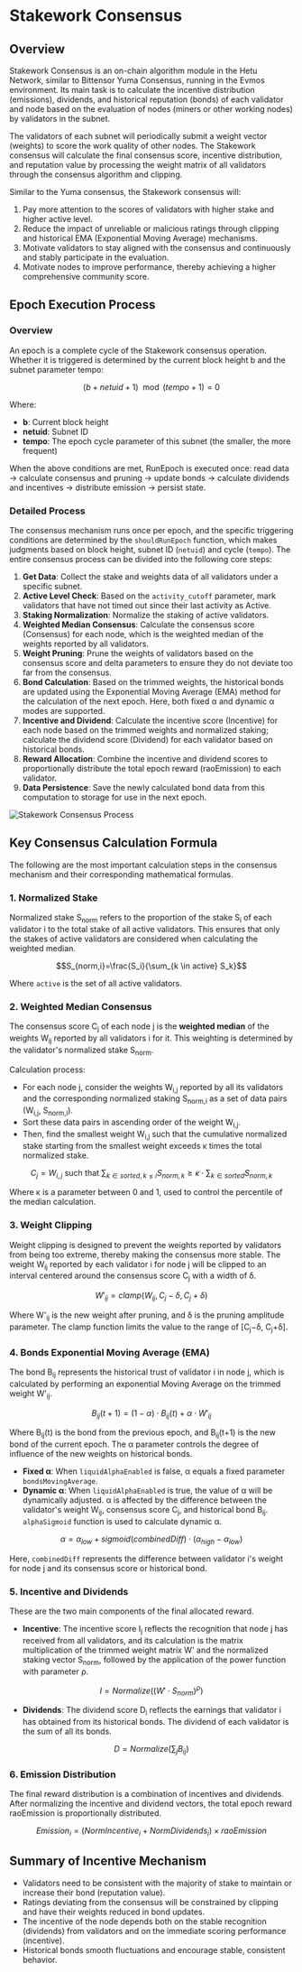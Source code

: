 # Stakework Consensus

## Overview

Stakework Consensus is an on-chain algorithm module in the Hetu Network, similar to Bittensor Yuma Consensus, running in the Evmos environment. Its main task is to calculate the incentive distribution (emissions), dividends, and historical reputation (bonds) of each validator and node based on the evaluation of nodes (miners or other working nodes) by validators in the subnet.

The validators of each subnet will periodically submit a weight vector (weights) to score the work quality of other nodes. The Stakework consensus will calculate the final consensus score, incentive distribution, and reputation value by processing the weight matrix of all validators through the consensus algorithm and clipping.

Similar to the Yuma consensus, the Stakework consensus will:

1. Pay more attention to the scores of validators with higher stake and higher active level.
2. Reduce the impact of unreliable or malicious ratings through clipping and historical EMA (Exponential Moving Average) mechanisms.
3. Motivate validators to stay aligned with the consensus and continuously and stably participate in the evaluation.
4. Motivate nodes to improve performance, thereby achieving a higher comprehensive community score.

## Epoch Execution Process

### Overview

An epoch is a complete cycle of the Stakework consensus operation. Whether it is triggered is determined by the current block height b and the subnet parameter tempo:

$$(b+netuid+1) \mod (tempo+1) = 0$$

Where:
- **b**: Current block height
- **netuid**: Subnet ID
- **tempo**: The epoch cycle parameter of this subnet (the smaller, the more frequent)

When the above conditions are met, RunEpoch is executed once: read data → calculate consensus and pruning → update bonds → calculate dividends and incentives → distribute emission → persist state.

### Detailed Process

The consensus mechanism runs once per epoch, and the specific triggering conditions are determined by the `shouldRunEpoch` function, which makes judgments based on block height, subnet ID (`netuid`) and cycle (`tempo`). The entire consensus process can be divided into the following core steps:

1. **Get Data**: Collect the stake and weights data of all validators under a specific subnet.
2. **Active Level Check**: Based on the `activity_cutoff` parameter, mark validators that have not timed out since their last activity as Active.
3. **Staking Normalization**: Normalize the staking of active validators.
4. **Weighted Median Consensus**: Calculate the consensus score (Consensus) for each node, which is the weighted median of the weights reported by all validators.
5. **Weight Pruning**: Prune the weights of validators based on the consensus score and delta parameters to ensure they do not deviate too far from the consensus.
6. **Bond Calculation**: Based on the trimmed weights, the historical bonds are updated using the Exponential Moving Average (EMA) method for the calculation of the next epoch. Here, both fixed α and dynamic α modes are supported.
7. **Incentive and Dividend**: Calculate the incentive score (Incentive) for each node based on the trimmed weights and normalized staking; calculate the dividend score (Dividend) for each validator based on historical bonds.
8. **Reward Allocation**: Combine the incentive and dividend scores to proportionally distribute the total epoch reward (raoEmission) to each validator.
9. **Data Persistence**: Save the newly calculated bond data from this computation to storage for use in the next epoch.

![Stakework Consensus Process](./assets/Mermaid.png)

## Key Consensus Calculation Formula

The following are the most important calculation steps in the consensus mechanism and their corresponding mathematical formulas.

### 1. Normalized Stake

Normalized stake S<sub>norm</sub> refers to the proportion of the stake S<sub>i</sub> of each validator i to the total stake of all active validators. This ensures that only the stakes of active validators are considered when calculating the weighted median.

$$S_{norm,i}=\frac{S_i}{\sum_{k \in active} S_k}$$

Where `active` is the set of all active validators.

### 2. Weighted Median Consensus

The consensus score C<sub>j</sub> of each node j is the **weighted median** of the weights W<sub>ij</sub> reported by all validators i for it. This weighting is determined by the validator's normalized stake S<sub>norm</sub>.

Calculation process:
- For each node j, consider the weights W<sub>i,j</sub> reported by all its validators and the corresponding normalized staking S<sub>norm,i</sub> as a set of data pairs (W<sub>i,j</sub>, S<sub>norm,i</sub>).
- Sort these data pairs in ascending order of the weight W<sub>i,j</sub>.
- Then, find the smallest weight W<sub>i,j</sub> such that the cumulative normalized stake starting from the smallest weight exceeds κ times the total normalized stake.

$$C_j = W_{i,j} \text{ such that } \sum_{k \in sorted, k \leq i} S_{norm,k} \geq \kappa \cdot \sum_{k \in sorted} S_{norm,k}$$

Where κ is a parameter between 0 and 1, used to control the percentile of the median calculation.

### 3. Weight Clipping

Weight clipping is designed to prevent the weights reported by validators from being too extreme, thereby making the consensus more stable. The weight W<sub>ij</sub> reported by each validator i for node j will be clipped to an interval centered around the consensus score C<sub>j</sub> with a width of δ.

$$W'_{ij} = clamp(W_{ij}, C_j - \delta, C_j + \delta)$$

Where W'<sub>ij</sub> is the new weight after pruning, and δ is the pruning amplitude parameter. The clamp function limits the value to the range of [C<sub>j</sub>−δ, C<sub>j</sub>+δ].

### 4. Bonds Exponential Moving Average (EMA)

The bond B<sub>ij</sub> represents the historical trust of validator i in node j, which is calculated by performing an exponential Moving Average on the trimmed weight W'<sub>ij</sub>.

$$B_{ij}(t+1) = (1 - \alpha) \cdot B_{ij}(t) + \alpha \cdot W'_{ij}$$

Where B<sub>ij</sub>(t) is the bond from the previous epoch, and B<sub>ij</sub>(t+1) is the new bond of the current epoch. The α parameter controls the degree of influence of the new weights on historical bonds.

- **Fixed α**: When `liquidAlphaEnabled` is false, α equals a fixed parameter `bondsMovingAverage`.
- **Dynamic α**: When `liquidAlphaEnabled` is true, the value of α will be dynamically adjusted. α is affected by the difference between the validator's weight W<sub>ij</sub>, consensus score C<sub>j</sub>, and historical bond B<sub>ij</sub>. `alphaSigmoid` function is used to calculate dynamic α.

$$\alpha = \alpha_{low} + sigmoid(combinedDiff) \cdot (\alpha_{high} - \alpha_{low})$$

Here, `combinedDiff` represents the difference between validator i's weight for node j and its consensus score or historical bond.

### 5. Incentive and Dividends

These are the two main components of the final allocated reward.

- **Incentive**: The incentive score I<sub>j</sub> reflects the recognition that node j has received from all validators, and its calculation is the matrix multiplication of the trimmed weight matrix W' and the normalized staking vector S<sub>norm</sub>, followed by the application of the power function with parameter ρ.

$$I = Normalize((W' \cdot S_{norm})^{\rho})$$

- **Dividends**: The dividend score D<sub>i</sub> reflects the earnings that validator i has obtained from its historical bonds. The dividend of each validator is the sum of all its bonds.

$$D = Normalize(\sum_j B_{ij})$$

### 6. Emission Distribution

The final reward distribution is a combination of incentives and dividends. After normalizing the incentive and dividend vectors, the total epoch reward raoEmission is proportionally distributed.

$$Emission_i = (NormIncentive_i + NormDividends_i) \times raoEmission$$

## Summary of Incentive Mechanism

- Validators need to be consistent with the majority of stake to maintain or increase their bond (reputation value).
- Ratings deviating from the consensus will be constrained by clipping and have their weights reduced in bond updates.
- The incentive of the node depends both on the stable recognition (dividends) from validators and on the immediate scoring performance (incentive).
- Historical bonds smooth fluctuations and encourage stable, consistent behavior.
